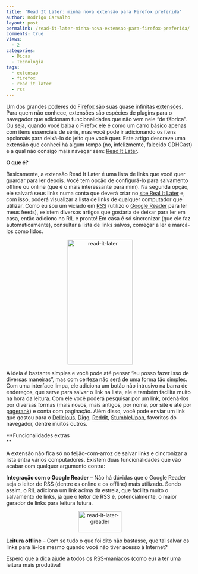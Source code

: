 ```yaml
---
title: 'Read It Later: minha nova extensão para Firefox preferida'
author: Rodrigo Carvalho
layout: post
permalink: /read-it-later-minha-nova-extensao-para-firefox-preferida/
comments: true
Views:
  - 2
categories:
  - Dicas
  - Tecnologia
tags:
  - extensao
  - firefox
  - read it later
  - rss
---
```

Um dos grandes poderes do <a href="http://pt-br.www.mozilla.com/pt-BR/firefox/" target="_blank">Firefox</a> são suas quase infinitas <a href="https://addons.mozilla.org/pt-BR/firefox" target="_blank">extensões</a>. Para quem não conhece, extensões são espécies de plugins para o navegador que adicionam funcionalidades que não vem nele &#8220;de fábrica&#8221;. Ou seja, quando você baixa o Firefox ele é como um carro básico apenas com itens essenciais de série, mas você pode ir adicionando os itens opcionais para deixá-lo do jeito que você quer. Este artigo descreve uma extensão que conheci há algum tempo (no, infelizmente, falecido GDHCast) e a qual não consigo mais navegar sem: <a href="https://addons.mozilla.org/pt-BR/firefox/addon/7661" target="_blank">Read It Later</a>.

**O que é?**

Basicamente, a extensão Read It Later é uma lista de links que você quer guardar para ler depois. Você tem opção de configurá-lo para salvamento offline ou online (que é o mais interessante para mim). Na segunda opção, ele salvará seus links numa conta que deverá criar no <a href="http://readitlaterlist.com/" target="_blank">site Real It Later</a> e, com isso, poderá visualizar a lista de links de qualquer computador que utilizar. Como eu sou um viciado em <a href="http://pt.wikipedia.org/wiki/RSS" target="_blank">RSS</a> (utilizo o <a href="http://www.google.com.br/reader/" target="_blank">Google Reader</a> para ler meus feeds), existem diversos artigos que gostaria de deixar para ler em casa, então adiciono no RIL e pronto! Em casa é só sincronizar (que ele faz automaticamente), consultar a lista de links salvos, começar a ler e marcá-los como lidos.

<p style="text-align: center;">
  <img class="size-full wp-image-158 aligncenter" title="read-it-later" src="http://diuberto.co.cc/wp-content/uploads/2009/09/read-it-later.png" alt="read-it-later" width="175" height="335" />
</p>

A ideia é bastante simples e você pode até pensar &#8220;eu posso fazer isso de diversas maneiras&#8221;, mas com certeza não será de uma forma tão simples. Com uma interface limpa, ele adiciona um botão não intrusivo na barra de endereços, que serve para salvar o link na lista, ele e também facilita muito na hora da leitura. Com ele você poderá pesquisar por um link, ordená-los por diversas formas (mais novos, mais antigos, por nome, por site e até por <a href="http://pt.wikipedia.org/wiki/Pagerank" target="_blank">pagerank</a>) e conta com paginação. Além disso, você pode enviar um link que gostou para o <a href="http://delicious.com/" target="_blank">Delicious</a>, <a href="http://digg.com/" target="_blank">Digg</a>, <a href="http://reddit.com/" target="_blank">Reddit</a>, <a href="http://www.stumbleupon.com/" target="_blank">StumbleUpon</a>, favoritos do navegador, dentre muitos outros.

**Funcionalidades extras  
**

A extensão não fica só no feijão-com-arroz de salvar links e cincronizar a lista entra vários computadores. Existem duas funcionalidades que vão acabar com qualquer argumento contra:

**Integração com o Google Reader** &#8211; Não há dúvidas que o Google Reader seja o leitor de RSS (dentre os online e os offline) mais utilizado. Sendo assim, o RIL adiciona um link acima da estrela, que facilita muito o salvamento de links, já que o leitor de RSS é, potencialmente, o maior gerador de links para leitura futura.

<p style="text-align: center;">
  <img class="size-full wp-image-159 aligncenter" title="read-it-later-greader" src="http://diuberto.co.cc/wp-content/uploads/2009/09/read-it-later-greader.png" alt="read-it-later-greader" width="116" height="56" />
</p>

**Leitura offline** &#8211; Com se tudo o que foi dito não bastasse, que tal salvar os links para lê-los mesmo quando você não tiver acesso à Internet?

Espero que a dica ajude a todos os RSS-maníacos (como eu) a ter uma leitura mais produtiva!
